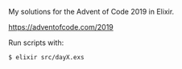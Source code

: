 My solutions for the Advent of Code 2019 in Elixir.

https://adventofcode.com/2019

Run scripts with:

```sh
$ elixir src/dayX.exs
```

